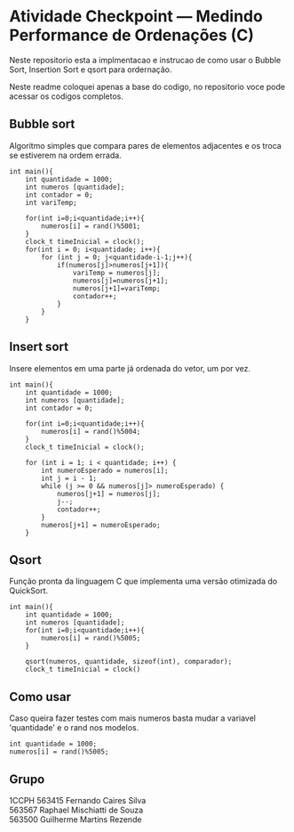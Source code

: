# Atividade Checkpoint — Medindo Performance de Ordenações (C)
Neste repositorio esta a implmentacao e instrucao de como usar o Bubble Sort, Insertion Sort e qsort para ordernação.

Neste readme coloquei apenas a base do codigo, no repositorio voce pode acessar os codigos completos.



## Bubble sort
Algoritmo simples que compara pares de elementos adjacentes e os troca se estiverem na ordem errada.
```
int main(){
    int quantidade = 1000;
    int numeros [quantidade];
    int contador = 0;
    int variTemp;
    
    for(int i=0;i<quantidade;i++){
        numeros[i] = rand()%5001;
    }
    clock_t timeInicial = clock();
    for(int i = 0; i<quantidade; i++){
        for (int j = 0; j<quantidade-i-1;j++){
            if(numeros[j]>numeros[j+1]){
                variTemp = numeros[j];
                numeros[j]=numeros[j+1];
                numeros[j+1]=variTemp;
                contador++;
            }
        }
    }
```

## Insert sort 
Insere elementos em uma parte já ordenada do vetor, um por vez.
```
int main(){
    int quantidade = 1000;
    int numeros [quantidade];
    int contador = 0;
    
    for(int i=0;i<quantidade;i++){
        numeros[i] = rand()%5004;
    }
    clock_t timeInicial = clock();
    
    for (int i = 1; i < quantidade; i++) {
        int numeroEsperado = numeros[i];
        int j = i - 1;
        while (j >= 0 && numeros[j]> numeroEsperado) {
            numeros[j+1] = numeros[j];
            j--;
            contador++;
        }
        numeros[j+1] = numeroEsperado;
    }

``` 

## Qsort
Função pronta da linguagem C que implementa uma versão otimizada do QuickSort.
```
int main(){
    int quantidade = 1000;
    int numeros [quantidade];
    for(int i=0;i<quantidade;i++){
        numeros[i] = rand()%5005;
    }
    
    qsort(numeros, quantidade, sizeof(int), comparador);
    clock_t timeInicial = clock()
```

## Como usar
Caso queira fazer testes com mais numeros basta mudar a variavel 'quantidade' e o rand nos modelos.
```
int quantidade = 1000;
numeros[i] = rand()%5005;
```

##  Grupo 
1CCPH 
563415 Fernando Caires Silva \
563567 Raphael Mischiatti de Souza \
563500 Guilherme Martins Rezende